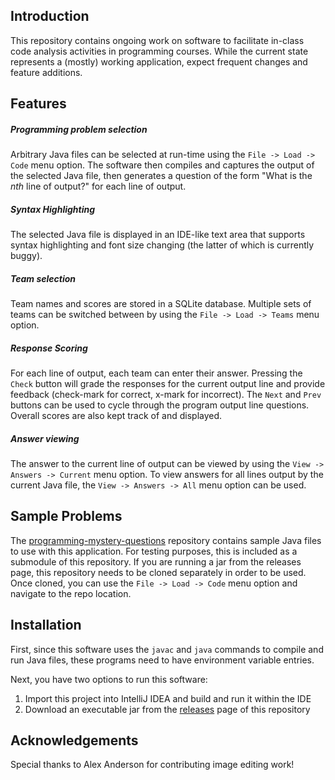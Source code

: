 ## Introduction
This repository contains ongoing work on software to facilitate in-class code analysis activities in programming courses. While the current state represents a (mostly) working application, expect frequent changes and feature additions.

## Features
##### Programming problem selection
Arbitrary Java files can be selected at run-time using the `File -> Load -> Code` menu option. The software then compiles and captures the output of the selected Java file, then generates a question of the form "What is the _nth_ line of output?" for each line of output.

##### Syntax Highlighting
The selected Java file is displayed in an IDE-like text area that supports syntax highlighting and font size changing (the latter of which is currently buggy).

##### Team selection
Team names and scores are stored in a SQLite database. Multiple sets of teams can be switched between by using the `File -> Load -> Teams` menu option.

##### Response Scoring
For each line of output, each team can enter their answer. Pressing the `Check` button will grade the responses for the current output line and provide feedback (check-mark for correct, x-mark for incorrect). The `Next` and `Prev` buttons can be used to cycle through the program output line questions. Overall scores are also kept track of and displayed.

##### Answer viewing
The answer to the current line of output can be viewed by using the `View -> Answers -> Current` menu option. To view answers for all lines output by the current Java file, the `View -> Answers -> All` menu option can be used.

## Sample Problems

The [programming-mystery-questions](https://github.com/andersonda/programming-mystery-questions) repository contains sample Java files to use with this application. For testing purposes, this is included as a submodule of this repository. If you are running a jar from the releases page, this repository needs to be cloned separately in order to be used. Once cloned, you can use the `File -> Load -> Code` menu option and navigate to the repo location.

## Installation

First, since this software uses the `javac` and `java` commands to compile and run Java files, these programs need to have environment variable entries.

Next, you have two options to run this software:
1. Import this project into IntelliJ IDEA and build and run it within the IDE
2. Download an executable jar from the [releases](https://github.com/andersonda/programming-mystery/releases) page of this repository

## Acknowledgements
Special thanks to Alex Anderson for contributing image editing work!
